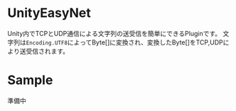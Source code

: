 # UnityEasyNet
Unity内でTCPとUDP通信による文字列の送受信を簡単にできるPluginです。
文字列は`Encoding.UTF8`によってByte[]に変換され、変換したByte[]をTCP,UDPにより送受信されます。

# Sample
準備中

